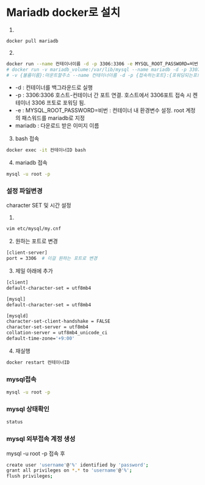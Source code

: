 # Mariadb docker로 설치

1.
```bash
docker pull mariadb
```
2.
```bash
docker run --name 컨테이너이름 -d -p 3306:3306 -e MYSQL_ROOT_PASSWORD=비번 mariadb
# docker run -v mariadb_volume:/var/lib/mysql --name mariadb -d -p 3307:3307 -e MYSQL_ROOT_PASSWORD=ssafy mariadb
# -v {불륨이름}:마운트할주소 --name 컨테이너이름 -d -p {접속하는포트}:{포워딩되는포트} -e ~~
```
- -d : 컨테이너를 백그라운드로 실행
- -p : 3306:3306 호스트-컨테이너 간 포트 연결. 호스트에서 3306포트 접속 시 켄테이너 3306 프토로 포워딩 됨.
- -e : MYSQL_ROOT_PASSWORD=비번 : 컨테이너 내 환경변수 설정. root 계정의 패스워드를 mariadb로 지정
- mariadb : 다운로드 받은 이미지 이름  

3. bash 접속
```bash
docker exec -it 컨테이너ID bash
```
4. mariadb 접속
```bash
mysql -u root -p
```

### 설정 파일변경
character SET 및 시간 설정  

1.
```bash
vim etc/mysql/my.cnf
```
2. 원하는 포트로 변경
```bash
[client-server] 
port = 3306  # 이걸 원하는 포트로 변경
```
3. 제일 아래에 추가
```bash
[client]
default-character-set = utf8mb4

[mysql]
default-character-set = utf8mb4

[mysqld]
character-set-client-handshake = FALSE
character-set-server = utf8mb4
collation-server = utf8mb4_unicode_ci
default-time-zone='+9:00'
```
4. 재실행
```bash
docker restart 컨테이너ID
```

### mysql접속
```bash
mysql -u root -p 
```
### mysql 상태확인
```bash
status
```
### mysql 외부접속 계정 생성
mysql -u root -p  접속 후
```bash
create user 'username'@'%' identified by 'password';
grant all privileges on *.* to 'username'@'%';
flush privileges;
```

